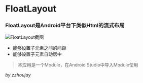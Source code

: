 # FloatLayout

### FloatLayout是Android平台下类似Html的流式布局

![FloatLayout截图](http://git.oschina.net/uploads/images/2015/0607/215353_ec78aac6_141009.png "FloatLayout")

* 能够设置子元素之间的间距
* 能够设置子元素自动居中

> 本应用是一个Module，在Android Studio中导入Module使用

_by zzhoujay_
